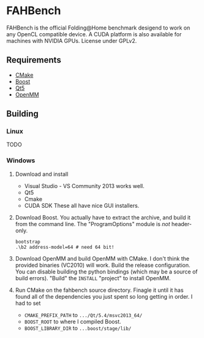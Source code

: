 FAHBench
========

FAHBench is the official Folding@Home benchmark desigend to work on any
OpenCL compatible device. A CUDA platform is also available for machines
with NVIDIA GPUs. License under GPLv2.

Requirements
------------

 - [CMake](http://www.cmake.org/)  
 - [Boost](http://www.boost.org/)
 - [Qt5](http://qt-project.org/)  
 - [OpenMM](http://openmm.org/)

Building
--------

### Linux

TODO

### Windows

 1. Download and install 
	  - Visual Studio - VS Community 2013 works well.
	  - Qt5
	  - Cmake
	  - CUDA SDK
	These all have nice GUI installers.

 2. Download Boost. You actually have to extract the archive,
    and build it from the command line. The
    "ProgramOptions" module is *not* header-only.
	```
	bootstrap
	.\b2 address-model=64 # need 64 bit!
	```

 3. Download OpenMM and build OpenMM with CMake. I don't think the provided binaries (VC2010)
    will work. Build the release configuration. You can disable building the python bindings
	(which may be a source of build errors). "Build" the `INSTALL` "project" to install OpenMM.

 4. Run CMake on the fahbench source directory. Finagle it until it has found
    all of the dependencies you just spent so long getting in order. I had to set
	 - `CMAKE_PREFIX_PATH` to `.../Qt/5.4/msvc2013_64/`
	 - `BOOST_ROOT` to where I compiled	Boost. 
	 - `BOOST_LIBRARY_DIR` to `...boost/stage/lib/`

